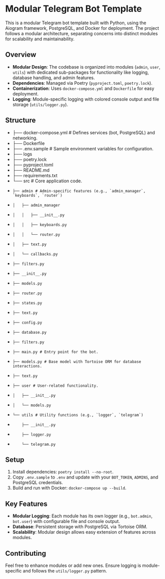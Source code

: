 # Modular Telegram Bot Template

This is a modular Telegram bot template built with Python, using the Aiogram framework, PostgreSQL, and Docker for deployment. The project follows a modular architecture, separating concerns into distinct modules for scalability and maintainability.

## Overview
- **Modular Design**: The codebase is organized into modules (`admin`, `user`, `utils`) with dedicated sub-packages for functionality like logging, database handling, and admin features.
- **Dependencies**: Managed via Poetry (`pyproject.toml`, `poetry.lock`).
- **Containerization**: Uses `docker-compose.yml` and `Dockerfile` for easy deployment.
- **Logging**: Module-specific logging with colored console output and file storage (`utils/logger.py`).

## Structure
- ├── docker-compose.yml # Defines services (bot, PostgreSQL) and networking.
- ├── Dockerfile
- ├── .env.sample # Sample environment variables for configuration.
- ├── logs
- ├── poetry.lock
- ├── pyproject.toml
- ├── README.md
- ├── requirements.txt
- └── src # Core application code.
-     ├── admin # Admin-specific features (e.g., `admin_manager`, `keyboards`, `router`) 
-     │   ├── admin_manager
-     │   │   ├── __init__.py
-     │   │   ├── keyboards.py
-     │   │   └── router.py
-     │   ├── text.py
-     │   └── callbacks.py
-     ├── filters.py
-     ├── __init__.py
-     ├── models.py
-     ├── router.py
-     ├── states.py
-     ├── text.py
-     ├── config.py
-     ├── database.py
-     ├── filters.py
-     ├── main.py # Entry point for the bot.
-     ├── models.py # Base model with Tortoise ORM for database interactions.
-     ├── text.py
-     ├── user # User-related functionality.
-     │   ├── __init__.py
-     │   └── models.py
-     └── utils # Utility functions (e.g., `logger`, `telegram`)
-         ├── __init__.py
-         ├── logger.py
-         └── telegram.py

## Setup
1. Install dependencies: `poetry install --no-root`.
2. Copy `.env.sample` to `.env` and update with your `BOT_TOKEN`, `ADMINS`, and PostgreSQL credentials.
3. Build and run with Docker: `docker-compose up --build`.

## Key Features
- **Modular Logging**: Each module has its own logger (e.g., `bot.admin`, `bot.user`) with configurable file and console output.
- **Database**: Persistent storage with PostgreSQL via Tortoise ORM.
- **Scalability**: Modular design allows easy extension of features across modules.

## Contributing
Feel free to enhance modules or add new ones. Ensure logging is module-specific and follows the `utils/logger.py` pattern.
